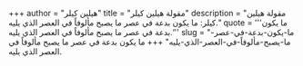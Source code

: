 +++
author = "هيلين كيلر"
title = "مقولة هيلين كيلر"
description = "مقولة هيلين كيلر: ما يكون بدعة في عصر ما يصبح مألوفاً في العصر الذي يليه."
quote = '''ما يكون بدعة في عصر ما يصبح مألوفاً في العصر الذي يليه.'''
slug = "ما-يكون-بدعة-في-عصر-ما-يصبح-مألوفاً-في-العصر-الذي-يليه"
+++
ما يكون بدعة في عصر ما يصبح مألوفاً في العصر الذي يليه.
